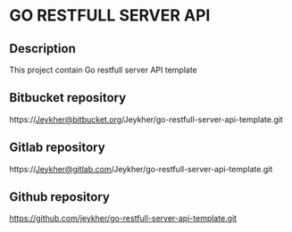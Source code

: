 # GO RESTFULL SERVER API

## Description

This project contain Go restfull server API template

## Bitbucket repository

https://Jeykher@bitbucket.org/Jeykher/go-restfull-server-api-template.git

## Gitlab repository

https://Jeykher@gitlab.com/Jeykher/go-restfull-server-api-template.git

## Github repository

https://github.com/jeykher/go-restfull-server-api-template.git
